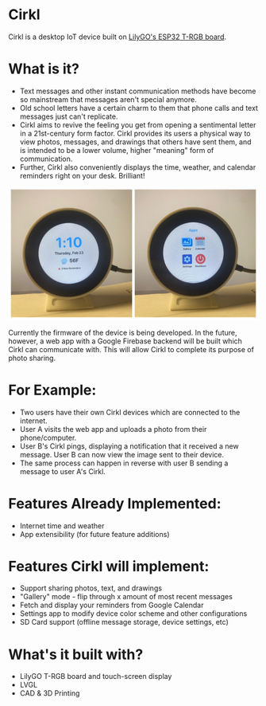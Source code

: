# Cirkl
Cirkl is a desktop IoT device built on [LilyGO's ESP32 T-RGB board](https://www.lilygo.cc/products/t-rgb).

# What is it?
- Text messages and other instant communication methods have become so mainstream that messages aren't special anymore.
- Old school letters have a certain charm to them that phone calls and text messages just can't replicate.
- Cirkl aims to revive the feeling you get from opening a sentimental letter in a 21st-century form factor. Cirkl provides its users a physical way to view photos, messages, and drawings that others have sent them, and is intended to be a lower volume, higher "meaning" form of communication.
- Further, Cirkl also conveniently displays the time, weather, and calendar reminders right on your desk. Brilliant!

![Cirkl Device](https://github.com/Trevin-Small/Cirkl/blob/main/cirkl_device/images/cirkl_device.jpg)

Currently the firmware of the device is being developed. In the future, however, a web app with a Google Firebase
backend will be built which Cirkl can communicate with. This will allow Cirkl to complete its purpose of photo sharing.

# For Example:
- Two users have their own Cirkl devices which are connected to the internet.
- User A visits the web app and uploads a photo from their phone/computer.
- User B's Cirkl pings, displaying a notification that it received a new message. User B can now view the image sent to their device.
- The same process can happen in reverse with user B sending a message to user A's Cirkl.

# Features Already Implemented:
- Internet time and weather
- App extensibility (for future feature additions)

# Features Cirkl will implement:
- Support sharing photos, text, and drawings
- "Gallery" mode - flip through x amount of most recent messages
- Fetch and display your reminders from Google Calendar
- Settings app to modify device color scheme and other configurations
- SD Card support (offline message storage, device settings, etc)

# What's it built with?
- LilyGO T-RGB board and touch-screen display
- LVGL
- CAD & 3D Printing
